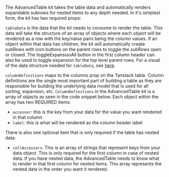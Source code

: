 The AdvancedTable kit takes the table data and automatically renders expandable subrows for nested items to any depth needed. In it's simplest form, the kit has two required props: 

`tableData` is the data that the kit needs to consume to render the table. This data will take the structure of an array of objects where each object will be rendered as a row with the key/value pairs being the column values. If an object within that data has children, the kit will automatically create subRows with icon buttons on the parent rows to toggle the subRows open or closed. The toggleExpansionAll button in the first column header can also be used to toggle expansion for the top level parent rows. For a visual of the data structure needed for `tableData`, see [here](https://github.com/powerhome/playbook/blob/PBNTR-177-New-Advanced-Table-Kit/playbook/app/pb_kits/playbook/pb_advanced_table/README.md).


`columnDefinitions` maps to the columns prop on the Tanstack table. Column definitions are the single most important part of building a table as they are responsible for building the underlying data model that is used for all sorting, expansion, etc. `ColumnDefinitions` in the AdvancedTable kit is a array of objects as seen in the code snippet below. Each object within the array has two REQUIRED items:

- `accessor`: this is the key from your data for the value you want rendered in that column
- `label`: this is what will be rendered as the column header label

There is also one optional item that is only required if the table has nested data: 

- `cellAccessors`: This is an array of strings that represent keys from your data object. This is only required for the first column in case of nested data. If you have nested data, the AdvancedTable needs to know what to render in that first column for nested items. This array represents the nested data in the order you want it rendered.